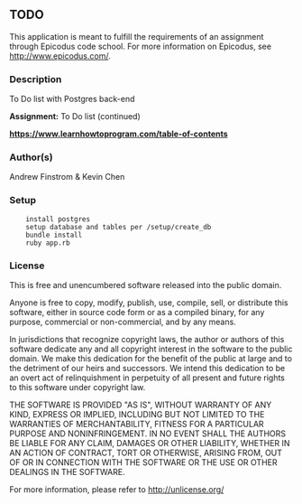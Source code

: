 ## TODO ##

This application is meant to fulfill the requirements of an assignment through Epicodus code school. For more information on Epicodus, see <http://www.epicodus.com/>.

### Description ###

To Do list with Postgres back-end

**Assignment:** To Do list (continued)

**<https://www.learnhowtoprogram.com/table-of-contents>**

### Author(s) ###

Andrew Finstrom & Kevin Chen

### Setup ###
```
    install postgres
    setup database and tables per /setup/create_db
    bundle install
    ruby app.rb
```

### License ###
This is free and unencumbered software released into the public domain.

Anyone is free to copy, modify, publish, use, compile, sell, or
distribute this software, either in source code form or as a compiled
binary, for any purpose, commercial or non-commercial, and by any
means.

In jurisdictions that recognize copyright laws, the author or authors
of this software dedicate any and all copyright interest in the
software to the public domain. We make this dedication for the benefit
of the public at large and to the detriment of our heirs and
successors. We intend this dedication to be an overt act of
relinquishment in perpetuity of all present and future rights to this
software under copyright law.

THE SOFTWARE IS PROVIDED "AS IS", WITHOUT WARRANTY OF ANY KIND,
EXPRESS OR IMPLIED, INCLUDING BUT NOT LIMITED TO THE WARRANTIES OF
MERCHANTABILITY, FITNESS FOR A PARTICULAR PURPOSE AND NONINFRINGEMENT.
IN NO EVENT SHALL THE AUTHORS BE LIABLE FOR ANY CLAIM, DAMAGES OR
OTHER LIABILITY, WHETHER IN AN ACTION OF CONTRACT, TORT OR OTHERWISE,
ARISING FROM, OUT OF OR IN CONNECTION WITH THE SOFTWARE OR THE USE OR
OTHER DEALINGS IN THE SOFTWARE.

For more information, please refer to <http://unlicense.org/>
